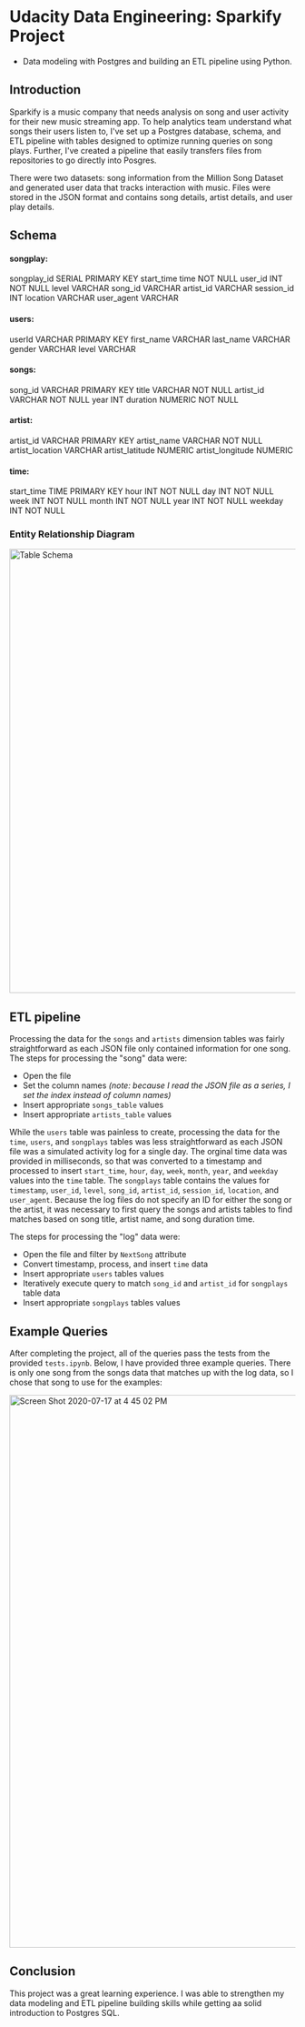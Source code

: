 # Udacity Data Engineering: Sparkify Project

- Data modeling with Postgres and building an ETL pipeline using Python. 


## Introduction

Sparkify is a music company that needs analysis on song and user activity for their new music streaming app. To help analytics team understand what songs their users listen to, I've set up a Postgres database, schema, and ETL pipeline with tables designed to optimize running queries on song plays. Further, I've created a pipeline that easily transfers files from repositories to go directly into Posgres.

There were two datasets: song information from the Million Song Dataset and generated user data that tracks interaction with music. Files were stored in the JSON format and contains song details, artist details, and user play details.


## Schema
#### songplay:
songplay_id SERIAL PRIMARY KEY
start_time time NOT NULL
user_id INT NOT NULL
level VARCHAR
song_id VARCHAR
artist_id VARCHAR
session_id INT
location VARCHAR
user_agent VARCHAR

#### users:
userId VARCHAR PRIMARY KEY
first_name VARCHAR
last_name VARCHAR
gender VARCHAR
level VARCHAR


#### songs:
song_id VARCHAR PRIMARY KEY
title VARCHAR NOT NULL
artist_id VARCHAR NOT NULL
year INT
duration NUMERIC NOT NULL

#### artist:
artist_id VARCHAR PRIMARY KEY
artist_name VARCHAR NOT NULL
artist_location VARCHAR
artist_latitude NUMERIC
artist_longitude NUMERIC

#### time:
start_time TIME PRIMARY KEY
hour INT NOT NULL
day INT NOT NULL
week INT NOT NULL
month INT NOT NULL
year INT NOT NULL
weekday INT NOT NULL


### Entity Relationship Diagram

<img width="781" alt="Table Schema" src="https://user-images.githubusercontent.com/53429726/94276475-4f1ebf80-ff16-11ea-8857-92451343a41f.png">



## ETL pipeline

Processing the data for the `songs` and `artists` dimension tables was fairly straightforward as each JSON file only contained information for one song. The steps for processing the "song" data were:
- Open the file
- Set the column names *(note: because I read the JSON file as a series, I set the index instead of column names)*
- Insert appropriate `songs_table` values
- Insert appropriate `artists_table` values


While the `users` table  was painless to create, processing the data for the `time`, `users`, and `songplays` tables was less straightforward as each JSON file was a simulated activity log for a single day.  The orginal time data was provided in milliseconds, so that was converted to a timestamp and processed to insert `start_time`, `hour`, `day`, `week`, `month`, `year`, and `weekday` values into the `time` table. The `songplays` table contains the values for `timestamp`, `user_id`, `level`, `song_id`, `artist_id`, `session_id`, `location`, and `user_agent`. Because the log files do not specify an ID for either the song or the artist, it was necessary to first query the songs and artists tables to find matches based on song title, artist name, and song duration time.


The steps for processing the "log" data were:
- Open the file and filter by `NextSong` attribute
- Convert timestamp, process, and insert `time` data
- Insert appropriate `users` tables values
- Iteratively execute query to match `song_id` and `artist_id` for `songplays` table data
- Insert appropriate `songplays` tables values



## Example Queries
After completing the project, all of the queries pass the tests from the provided `tests.ipynb`. Below, I have provided three example queries. There is only one song from the songs data that matches up with the log data, so I chose that song to use for the examples:

<img width="972" alt="Screen Shot 2020-07-17 at 4 45 02 PM" src="https://user-images.githubusercontent.com/34200538/87829358-ef88a180-c84c-11ea-808f-9f1eebdf306b.png">


## Conclusion
This project was a great learning experience. I was able to strengthen my data modeling and ETL pipeline building skills while getting aa solid introduction to Postgres SQL. 